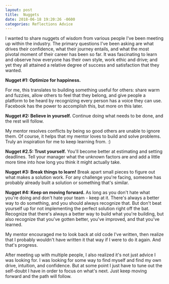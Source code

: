 ```yaml
---
layout: post
title:  Nuggets
date: 2018-06-18 19:20:26 -0600
categories: Reflections Advice
---
```


I wanted to share nuggets of wisdom from various people I've been meeting up within the industry. The primary questions I've been asking are what drives their confidence, what their journey entails, and what the most pivotal moment of their career has been so far. It was fascinating to learn and observe how everyone has their own style, work ethic and drive; and yet they all attained a relative degree of success and satisfaction that they wanted.

**Nugget #1: Optimize for happiness.**

For me, this translates to building something useful for others: share warm and fuzzies, allow others to feel that they belong, and give people a platform to be heard by recognizing every person has a voice they can use. Facebook has the power to accomplish this, but more on this later.

**Nugget #2: Believe in yourself.** Continue doing what needs to be done, and the rest will follow.

My mentor resolves conflicts by being so good others are unable to ignore them. Of course, it helps that my mentor loves to build and solve problems. Truly an inspiration for me to keep learning from. :)

**Nugget #2.5: Trust yourself.** You'll become better at estimating and setting deadlines. Tell your manager what the unknown factors are and add a little more time into how long you think it might actually take.

**Nugget #3: Break things to learn!** Break apart small pieces to figure out what makes a solution work. For any challenge you're facing, someone has probably already built a solution or something that's similar.

**Nugget #4: Keep on moving forward.** As long as you don't hate what you're doing and don't hate your team - keep at it. There's always a better way to do something, and you should always recognize that. But don't beat yourself up for not implementing the perfect solution right off the bat. Recognize that there's always a better way to build what you're building, but also recognize that you've gotten better, you've improved, and that you've learned.

My mentor encouraged me to look back at old code I've written, then realize that I probably wouldn't have written it that way if I were to do it again. And that's progress.

After meeting up with multiple people, I also realized it's not just advice I was looking for. I was looking for some way to find myself and find my own drive, intuition, and confidence. But at some point I just have to tune out the self-doubt I have in order to focus on what's next. Just keep moving forward and the path will follow.
